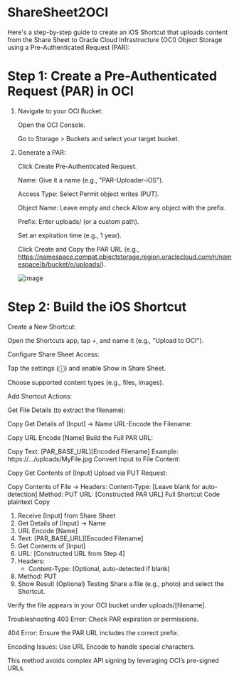 # ShareSheet2OCI
Here's a step-by-step guide to create an iOS Shortcut that uploads content from the Share Sheet to Oracle Cloud Infrastructure (OCI) Object Storage using a Pre-Authenticated Request (PAR):

# Step 1: Create a Pre-Authenticated Request (PAR) in OCI
1. Navigate to your OCI Bucket:

    Open the OCI Console.
    
    Go to Storage > Buckets and select your target bucket.

2. Generate a PAR:

    Click Create Pre-Authenticated Request.
    
    Name: Give it a name (e.g., "PAR-Uploader-iOS").
    
    Access Type: Select Permit object writes (PUT).
    
    Object Name: Leave empty and check Allow any object with the prefix.
    
    Prefix: Enter uploads/ (or a custom path).
    
    Set an expiration time (e.g., 1 year).
    
    Click Create and Copy the PAR URL (e.g., https://namespace.compat.objectstorage.region.oraclecloud.com/n/namespace/b/bucket/o/uploads/).
   
    ![image](https://github.com/user-attachments/assets/c2ae7462-58fd-4422-8c7c-9fa06709d520)






# Step 2: Build the iOS Shortcut
Create a New Shortcut:

Open the Shortcuts app, tap +, and name it (e.g., "Upload to OCI").

Configure Share Sheet Access:

Tap the settings (ⓘ) and enable Show in Share Sheet.

Choose supported content types (e.g., files, images).

Add Shortcut Actions:

Get File Details (to extract the filename):

Copy
Get Details of [Input] → Name
URL-Encode the Filename:

Copy
URL Encode [Name]
Build the Full PAR URL:

Copy
Text: [PAR_BASE_URL][Encoded Filename]
Example: https://.../uploads/MyFile.jpg
Convert Input to File Content:

Copy
Get Contents of [Input]
Upload via PUT Request:

Copy
Contents of File → Headers:
  Content-Type: [Leave blank for auto-detection]
Method: PUT
URL: [Constructed PAR URL]
Full Shortcut Code
plaintext
Copy
1. Receive [Input] from Share Sheet
2. Get Details of [Input] → Name
3. URL Encode [Name]
4. Text: [PAR_BASE_URL][Encoded Filename]
5. Get Contents of [Input]
6. URL: [Constructed URL from Step 4]
7. Headers:
   - Content-Type: (Optional, auto-detected if blank)
8. Method: PUT
9. Show Result (Optional)
Testing
Share a file (e.g., photo) and select the Shortcut.

Verify the file appears in your OCI bucket under uploads/[filename].

Troubleshooting
403 Error: Check PAR expiration or permissions.

404 Error: Ensure the PAR URL includes the correct prefix.

Encoding Issues: Use URL Encode to handle special characters.

This method avoids complex API signing by leveraging OCI’s pre-signed URLs.
